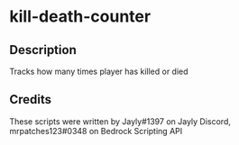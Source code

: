 # kill-death-counter

## Description

Tracks how many times player has killed or died

## Credits

These scripts were written by Jayly#1397 on Jayly Discord, mrpatches123#0348 on Bedrock Scripting API
